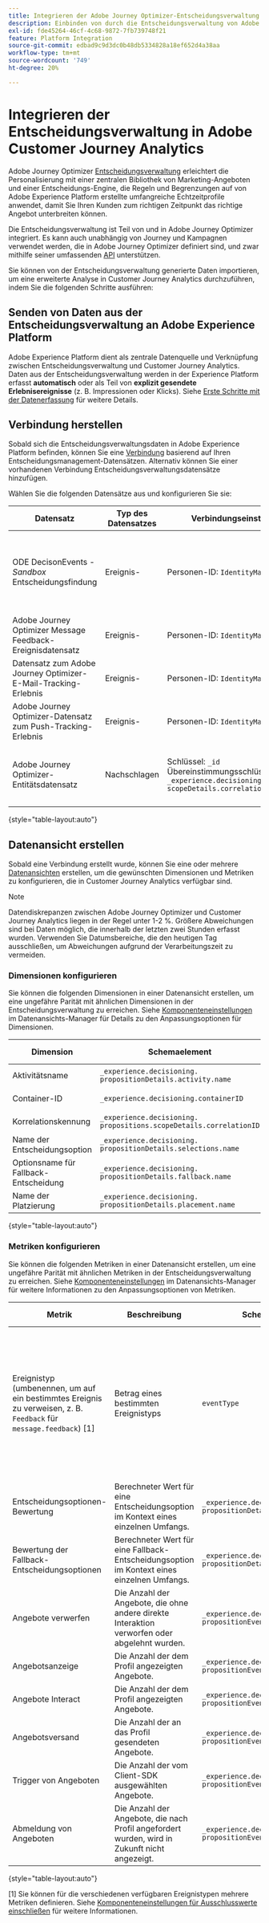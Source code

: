 ```yaml
---
title: Integrieren der Adobe Journey Optimizer-Entscheidungsverwaltung in Adobe Customer Journey Analytics
description: Einbinden von durch die Entscheidungsverwaltung von Adobe Journey Optimizer generierten Daten und Analysieren mit Analysis Workspace in Customer Journey Analytics.
exl-id: fde45264-46cf-4c68-9872-7fb739748f21
feature: Platform Integration
source-git-commit: edbad9c9d3dc0b48db5334828a18ef652d4a38aa
workflow-type: tm+mt
source-wordcount: '749'
ht-degree: 20%

---
```


# Integrieren der Entscheidungsverwaltung in Adobe Customer Journey Analytics


Adobe Journey Optimizer [Entscheidungsverwaltung](https://experienceleague.adobe.com/docs/journey-optimizer/using/offer-decisioning/get-started-decision/starting-offer-decisioning.html?lang=en) erleichtert die Personalisierung mit einer zentralen Bibliothek von Marketing-Angeboten und einer Entscheidungs-Engine, die Regeln und Begrenzungen auf von Adobe Experience Platform erstellte umfangreiche Echtzeitprofile anwendet, damit Sie Ihren Kunden zum richtigen Zeitpunkt das richtige Angebot unterbreiten können.

Die Entscheidungsverwaltung ist Teil von und in Adobe Journey Optimizer integriert. Es kann auch unabhängig von Journey und Kampagnen verwendet werden, die in Adobe Journey Optimizer definiert sind, und zwar mithilfe seiner umfassenden [API](https://experienceleague.adobe.com/docs/journey-optimizer/using/offer-decisioning/api-reference/getting-started.html?lang=en) unterstützen.

Sie können von der Entscheidungsverwaltung generierte Daten importieren, um eine erweiterte Analyse in Customer Journey Analytics durchzuführen, indem Sie die folgenden Schritte ausführen:

## Senden von Daten aus der Entscheidungsverwaltung an Adobe Experience Platform

Adobe Experience Platform dient als zentrale Datenquelle und Verknüpfung zwischen Entscheidungsverwaltung und Customer Journey Analytics. Daten aus der Entscheidungsverwaltung werden in der Experience Platform erfasst **automatisch** oder als Teil von **explizit gesendete Erlebnisereignisse** (z. B. Impressionen oder Klicks). Siehe [Erste Schritte mit der Datenerfassung](https://experienceleague.adobe.com/docs/journey-optimizer/using/offer-decisioning/collect-event-data/data-collection.html?lang=en) für weitere Details.

## Verbindung herstellen

Sobald sich die Entscheidungsverwaltungsdaten in Adobe Experience Platform befinden, können Sie eine [Verbindung](https://experienceleague.adobe.com/docs/analytics-platform/using/cja-connections/create-connection.html?lang=de) basierend auf Ihren Entscheidungsmanagement-Datensätzen. Alternativ können Sie einer vorhandenen Verbindung Entscheidungsverwaltungsdatensätze hinzufügen.

Wählen Sie die folgenden Datensätze aus und konfigurieren Sie sie:

| Datensatz | Typ des Datensatzes | Verbindungseinstellungen | Beschreibung |
| --- | --- | --- | --- |
| ODE DecisonEvents - _Sandbox_ Entscheidungsfindung | Ereignis-   | Personen-ID: `IdentityMap` | Enthält automatisch generierte Daten für Entscheidungsereignisse in der Entscheidungsverwaltung. _Sandbox_ bezieht sich auf den spezifischen Sandbox-Namen. |
| Adobe Journey Optimizer Message Feedback-Ereignisdatensatz | Ereignis-   | Personen-ID: `IdentityMap` | Enthält Ereignisse zum Nachrichtenversand. |
| Datensatz zum Adobe Journey Optimizer-E-Mail-Tracking-Erlebnis | Ereignis-   | Personen-ID: `IdentityMap` | Enthält E-Mail-Tracking-Ereignisse. |
| Adobe Journey Optimizer-Datensatz zum Push-Tracking-Erlebnis | Ereignis-   | Personen-ID: `IdentityMap` | Enthält Push-Tracking-Ereignisse. |
| Adobe Journey Optimizer-Entitätsdatensatz | Nachschlagen | Schlüssel: `_id`<br>Übereinstimmungsschlüssel: `_experience.decisioning.propositions.`<br>`scopeDetails.correlationID` | Enthält Classifications, die Journey- und Campaign-Metadaten mit allen Adobe Journey Optimizer-Ereignisdaten verknüpfen. |

{style="table-layout:auto"}

## Datenansicht erstellen

Sobald eine Verbindung erstellt wurde, können Sie eine oder mehrere [Datenansichten](https://experienceleague.adobe.com/docs/analytics-platform/using/cja-dataviews/create-dataview.html?lang=de) erstellen, um die gewünschten Dimensionen und Metriken zu konfigurieren, die in Customer Journey Analytics verfügbar sind.

>[!NOTE]
>
>Datendiskrepanzen zwischen Adobe Journey Optimizer und Customer Journey Analytics liegen in der Regel unter 1-2 %. Größere Abweichungen sind bei Daten möglich, die innerhalb der letzten zwei Stunden erfasst wurden. Verwenden Sie Datumsbereiche, die den heutigen Tag ausschließen, um Abweichungen aufgrund der Verarbeitungszeit zu vermeiden.

### Dimensionen konfigurieren

Sie können die folgenden Dimensionen in einer Datenansicht erstellen, um eine ungefähre Parität mit ähnlichen Dimensionen in der Entscheidungsverwaltung zu erreichen. Siehe [Komponenteneinstellungen](/help/data-views/component-settings/overview.md) im Datenansichts-Manager für Details zu den Anpassungsoptionen für Dimensionen.

| Dimension | Schemaelement | Einstellungen der Komponente |
| --- | --- | --- |
| Aktivitätsname | `_experience.decisioning.`<br/>`propositionDetails.activity.name` | Komponententyp: Dimension |
| Container-ID | `_experience.decisioning.containerID` | Komponententyp: Dimension |
| Korrelationskennung | `_experience.decisioning.`<br/>`propositions.scopeDetails.correlationID` | Komponententyp: Dimension |
| Name der Entscheidungsoption | `_experience.decisioning.`<br/>`propositionDetails.selections.name` | Komponententyp: Dimension |
| Optionsname für Fallback-Entscheidung | `_experience.decisioning.`<br/>`propositionDetails.fallback.name` | Komponententyp: Dimension |
| Name der Platzierung | `_experience.decisioning.`<br/>`propositionDetails.placement.name` | Komponententyp: Dimension |

{style="table-layout:auto"}


### Metriken konfigurieren

Sie können die folgenden Metriken in einer Datenansicht erstellen, um eine ungefähre Parität mit ähnlichen Metriken in der Entscheidungsverwaltung zu erreichen. Siehe [Komponenteneinstellungen](/help/data-views/component-settings/overview.md) im Datenansichts-Manager für weitere Informationen zu den Anpassungsoptionen von Metriken.

| Metrik | Beschreibung | Schemaelement | Einstellungen der Komponente |
| --- | --- | --- | --- |
| Ereignistyp (umbenennen, um auf ein bestimmtes Ereignis zu verweisen, z. B. `Feedback` für `message.feedback`) [1] | Betrag eines bestimmten Ereignistyps | `eventType` | Komponententyp: Metrik<br/>**[!UICONTROL Einschlusswerte festlegen ]**: on<br/>**[!UICONTROL Übereinstimmung]**: [!UICONTROL Wenn alle Kriterien erfüllt sind]<br/>**[!UICONTROL Kriterien ]**:**[!UICONTROL  Gleich ]**`message.feedback` |
| Entscheidungsoptionen-Bewertung | Berechneter Wert für eine Entscheidungsoption im Kontext eines einzelnen Umfangs. | `_experience.decisioning.`<br/>`propositionDetails.selections.score` | Komponententyp: Metrik |
| Bewertung der Fallback-Entscheidungsoptionen | Berechneter Wert für eine Fallback-Entscheidungsoption im Kontext eines einzelnen Umfangs. | `_experience.decisioning.`<br/>`propositionDetails.fallback.score` | Komponententyp: Metrik |
| Angebote verwerfen | Die Anzahl der Angebote, die ohne andere direkte Interaktion verworfen oder abgelehnt wurden. | `_experience.decisioning.`<br/>`propositionEventType.display` | Komponententyp: Metrik |
| Angebotsanzeige | Die Anzahl der dem Profil angezeigten Angebote. | `_experience.decisioning.`<br/>`propositionEventType.display` | Komponententyp: Metrik |
| Angebote Interact | Die Anzahl der dem Profil angezeigten Angebote. | `_experience.decisioning.`<br/>`propositionEventType.interact` | Komponententyp: Metrik |
| Angebotsversand | Die Anzahl der an das Profil gesendeten Angebote. | `_experience.decisioning.`<br/>`propositionEventType.send` | Komponententyp: Metrik |
| Trigger von Angeboten | Die Anzahl der vom Client-SDK ausgewählten Angebote. | `_experience.decisioning.`<br/>`propositionEventType.trigger` | Komponententyp: Metrik |
| Abmeldung von Angeboten | Die Anzahl der Angebote, die nach Profil angefordert wurden, wird in Zukunft nicht angezeigt. | `_experience.decisioning.`<br/>`propositionEventType.trigger` | Komponententyp: Metrik |

{style="table-layout:auto"}

[1] Sie können für die verschiedenen verfügbaren Ereignistypen mehrere Metriken definieren. Siehe [Komponenteneinstellungen für Ausschlusswerte einschließen](/help/data-views/component-settings/include-exclude-values.md) für weitere Informationen.
